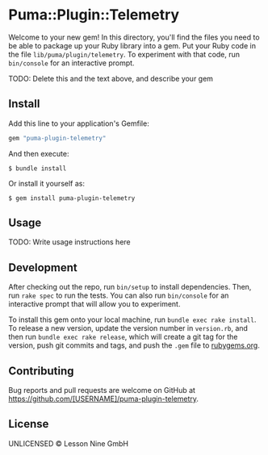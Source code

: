 # Puma::Plugin::Telemetry

Welcome to your new gem! In this directory, you'll find the files you need to be able to package up your Ruby library into a gem. Put your Ruby code in the file `lib/puma/plugin/telemetry`. To experiment with that code, run `bin/console` for an interactive prompt.

TODO: Delete this and the text above, and describe your gem

## Install

Add this line to your application's Gemfile:

```ruby
gem "puma-plugin-telemetry"
```

And then execute:

    $ bundle install

Or install it yourself as:

    $ gem install puma-plugin-telemetry

## Usage

TODO: Write usage instructions here

## Development

After checking out the repo, run `bin/setup` to install dependencies. Then, run `rake spec` to run the tests. You can also run `bin/console` for an interactive prompt that will allow you to experiment.

To install this gem onto your local machine, run `bundle exec rake install`. To release a new version, update the version number in `version.rb`, and then run `bundle exec rake release`, which will create a git tag for the version, push git commits and tags, and push the `.gem` file to [rubygems.org](https://rubygems.org).

## Contributing

Bug reports and pull requests are welcome on GitHub at https://github.com/[USERNAME]/puma-plugin-telemetry.

## License

UNLICENSED © Lesson Nine GmbH
